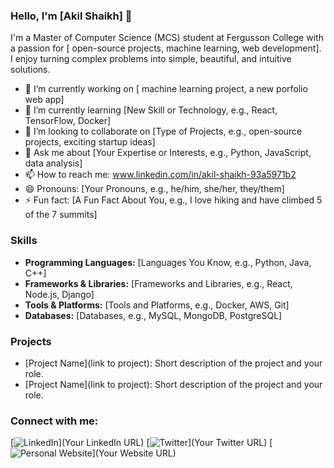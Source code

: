 ### Hello, I'm [Akil Shaikh] 👋

I'm a Master of Computer Science (MCS) student at Fergusson College with a passion for [ open-source projects, machine learning, web development]. I enjoy turning complex problems into simple, beautiful, and intuitive solutions.

- 🔭 I’m currently working on [ machine learning project, a new porfolio web app]
- 🌱 I’m currently learning [New Skill or Technology, e.g., React, TensorFlow, Docker]
- 👯 I’m looking to collaborate on [Type of Projects, e.g., open-source projects, exciting startup ideas]
- 💬 Ask me about [Your Expertise or Interests, e.g., Python, JavaScript, data analysis]
- 📫 How to reach me: www.linkedin.com/in/akil-shaikh-93a5971b2
- 😄 Pronouns: [Your Pronouns, e.g., he/him, she/her, they/them]
- ⚡ Fun fact: [A Fun Fact About You, e.g., I love hiking and have climbed 5 of the 7 summits]

### Skills
- **Programming Languages:** [Languages You Know, e.g., Python, Java, C++]
- **Frameworks & Libraries:** [Frameworks and Libraries, e.g., React, Node.js, Django]
- **Tools & Platforms:** [Tools and Platforms, e.g., Docker, AWS, Git]
- **Databases:** [Databases, e.g., MySQL, MongoDB, PostgreSQL]

### Projects
- [Project Name](link to project): Short description of the project and your role.
- [Project Name](link to project): Short description of the project and your role.

### Connect with me:
[![LinkedIn](https://img.shields.io/badge/-LinkedIn-blue)](Your LinkedIn URL)
[![Twitter](https://img.shields.io/badge/-Twitter-blue)](Your Twitter URL)
[![Personal Website](https://img.shields.io/badge/-Website-red)](Your Website URL)

